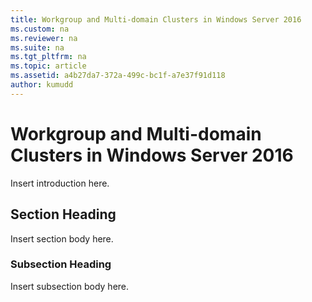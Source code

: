 ```yaml
---
title: Workgroup and Multi-domain Clusters in Windows Server 2016
ms.custom: na
ms.reviewer: na
ms.suite: na
ms.tgt_pltfrm: na
ms.topic: article
ms.assetid: a4b27da7-372a-499c-bc1f-a7e37f91d118
author: kumudd
---
```

# Workgroup and Multi-domain Clusters in Windows Server 2016
Insert introduction here.  
  
## Section Heading  
Insert section body here.  
  
### Subsection Heading  
Insert subsection body here.  
  
